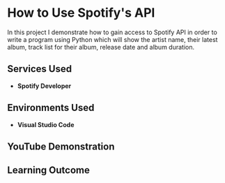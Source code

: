 # How to Use Spotify's API 
In this project I demonstrate how to gain access to Spotify API in order to write a program using Python which will show the artist name, their latest album, track list for their album, release date and album duration.

<h2>Services Used</h2>

- <b>Spotify Developer</b>

<h2>Environments Used </h2>

- <b>Visual Studio Code</b>


<h2>YouTube Demonstration </h2>

<h2>Learning Outcome</h2>

